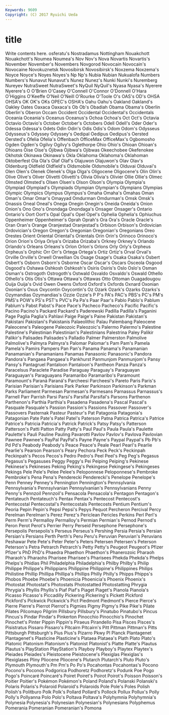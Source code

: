 ```yaml
---
Keywords: 9609 
Copyright: (C) 2017 Ryuichi Ueda
---
```


# title

Write contents here.
osferatu's Nostradamus Nottingham Nouakchott Nouakchott's Noumea Noumea's Nov Nov's
Nova Novartis Novartis's November November's Novembers Novgorod Novocain Novocain's Novocaine
Novokuznetsk Novosibirsk Novosibirsk's Noxzema Noxzema's Noyce Noyce's Noyes Noyes's Np
Np's Nubia Nubian Nukualofa Numbers Numbers's Nunavut Nunavut's Nunez Nunez's
Nunki Nunki's Nuremberg Nureyev NutraSweet NutraSweet's NyQuil NyQuil's Nyasa Nyasa's
Nyerere Nyerere's O O'Brien O'Casey O'Connell O'Connor O'Donnell O'Hara O'Higgins
O'Keeffe O'Neil O'Neill O'Rourke O'Toole O's OAS's OD's OHSA OHSA's
OK OK's OKs OPEC's OSHA's Oahu Oahu's Oakland Oakland's Oakley
Oates Oaxaca Oaxaca's Ob Ob's Obadiah Obama Obama's Oberlin Oberlin's
Oberon Occam Occident Occidental Occidental's Occidentals Oceania Oceania's Oceanus Oceanus's
Ochoa Ochoa's Oct Oct's Octavia Octavio Octavio's October October's Octobers
Odell Odell's Oder Oder's Odessa Odessa's Odets Odin Odin's Odis
Odis's Odom Odom's Odysseus Odysseus's Odyssey Odyssey's Oedipal Oedipus Oedipus's
Oersted Oersted's Ofelia Ofelia's Offenbach OfficeMax OfficeMax's Ogbomosho Ogden Ogden's
Ogilvy Ogilvy's Oglethorpe Ohio Ohio's Ohioan Ohioan's Ohioans Oise Oise's
Ojibwa Ojibwa's Ojibwas Okeechobee Okefenokee Okhotsk Okinawa Okinawa's Okla Oklahoma
Oklahoma's Oklahoman Oktoberfest Ola Ola's Olaf Olaf's Olajuwon Olajuwon's Olav
Olav's Oldenburg Oldfield Oldfield's Oldsmobile Oldsmobile's Olduvai Olduvai's Olen Olen's
Olenek Olenek's Olga Olga's Oligocene Oligocene's Olin Olin's Olive Olive's
Oliver Olivetti Olivetti's Olivia Olivia's Olivier Ollie Ollie's Olmec Olmsted
Olmsted's Olsen Olsen's Olson Olson's Olympia Olympia's Olympiad Olympiad's Olympiads
Olympian Olympian's Olympians Olympias Olympic Olympics Olympus Olympus's Omaha Omaha's
Omahas Oman Oman's Omar Omar's Omayyad Omdurman Omdurman's Omsk Omsk's
Onassis Oneal Oneal's Onega Onegin Onegin's Oneida Oneida's Onion Onion's
Ono Ono's Onondaga Onondaga's Onsager Onsager's Ontario Ontario's Oort Oort's
Opal Opal's Opel Opel's Ophelia Ophelia's Ophiuchus Oppenheimer Oppenheimer's Oprah
Oprah's Ora Ora's Oracle Oracle's Oran Oran's Orange Oranjestad Oranjestad's
Orbison Orbison's Ordovician Ordovician's Oregon Oregon's Oregonian Oregonian's Oregonians Oreo
Orestes Orient Oriental Oriental's Orientals Orin Orin's Orinoco Orinoco's Orion
Orion's Oriya Oriya's Orizaba Orizaba's Orkney Orkney's Orlando Orlando's Orleans
Orleans's Orlon Orlon's Orlons Orly Orly's Orpheus Orpheus's Orphic Orr
Orr's Ortega Ortega's Ortiz Ortiz's Orval Orval's Orville Orville's Orwell
Orwellian Os Osage Osage's Osaka Osaka's Osbert Osbert's Osborn Osborn's
Osborne Oscar Oscar's Oscars Osceola Osgood Osgood's Oshawa Oshkosh Oshkosh's
Osiris Osiris's Oslo Oslo's Osman Osman's Ostrogoth Ostrogoth's Ostwald Osvaldo
Osvaldo's Oswald Othello Othello's Otis Otis's Ottawa Ottawa's Ottawas Otto
Ottoman Ouagadougou Ouija Ouija's Ovid Owen Owens Oxford Oxford's Oxfords
Oxnard Oxonian Oxonian's Oxus Oxycontin Oxycontin's Oz Ozark Ozark's Ozarks
Ozarks's Ozymandias Ozymandias's Ozzie Ozzie's P P's PA's PAC's PBS's
PC's PM's PMS's POW's PS's PST's PVC's Pa Pa's Paar
Paar's Pablo Pablo's Pablum Pablum's Pabst Pabst's Pace Pace's Pacheco
Pacheco's Pacific Pacific's Pacino Pacino's Packard Packard's Paderewski Padilla Padilla's
Paganini Page Paglia Paglia's Pahlavi Paige Paige's Paine Pakistan Pakistan's
Pakistani Pakistani's Pakistanis Palaeolithic Palau Palembang Paleocene Paleocene's Paleogene Paleozoic
Paleozoic's Palermo Palermo's Palestine Palestine's Palestinian Palestinian's Palestinians Palestrina Paley
Palikir Palikir's Palisades Palisades's Palladio Palmer Palmerston Palmolive Palmolive's Palmyra
Palmyra's Palomar Palomar's Pam Pam's Pamela Pamela's Pamirs Pampers Pan
Pan's Panama Panama's Panamanian Panamanian's Panamanians Panamas Panasonic Panasonic's Pandora
Pandora's Pangaea Pangaea's Pankhurst Panmunjom Panmunjom's Pansy Pansy's Pantagruel Pantaloon
Pantaloon's Pantheon Panza Panza's Paracelsus Paraclete Paradise Paraguay Paraguay's Paraguayan
Paraguayan's Paraguayans Paramaribo Paramaribo's Paramount Paramount's Paraná Paraná's Parcheesi Parcheesi's
Pareto Paris Paris's Parisian Parisian's Parisians Park Parker Parkinson Parkinson's
Parkman Parks Parliament Parmesan Parmesan's Parmesans Parnassus Parnassus's Parnell Parr
Parrish Parsi Parsi's Parsifal Parsifal's Parsons Parthenon Parthenon's Parthia Parthia's
Pasadena Pasadena's Pascal Pascal's Pasquale Pasquale's Passion Passion's Passions Passover
Passover's Passovers Pasternak Pasteur Pasteur's Pat Patagonia Patagonia's Patagonian Pate
Pate's Patel Patel's Paterson Patna Patrica Patrica's Patrice Patrice's Patricia
Patricia's Patrick Patrick's Patsy Patsy's Patterson Patterson's Patti Patton Patty
Patty's Paul Paul's Paula Paula's Paulette Paulette's Pauli Pauline Pauling
Pavarotti Pavlov Pavlov's Pavlova Pavlovian Pawnee Pawnee's PayPal PayPal's Payne
Payne's Paypal Paypal's Pb Pb's Pd Pd's Peabody Peabody's Peace
Peace's Peale Pearl Pearl's Pearlie Pearlie's Pearson Pearson's Peary Pechora
Peck Peck's Peckinpah Peckinpah's Pecos Pecos's Pedro Pedro's Peel Peel's
Peg Peg's Pegasus Pegasus's Pegasuses Peggy Peggy's Pei Peiping Peiping's
Pekinese Pekinese's Pekineses Peking Peking's Pekingese Pekingese's Pekingeses Pekings Pele
Pele's Pelee Pelee's Peloponnese Peloponnese's Pembroke Pembroke's Pena Pena's Penderecki
Penderecki's Penelope Penelope's Penn Penney Penney's Pennington Pennington's Pennsylvania Pennsylvania's
Pennsylvanian Pennsylvanian's Pennsylvanians Penny Penny's Pennzoil Pennzoil's Pensacola Pensacola's Pentagon
Pentagon's Pentateuch Pentateuch's Pentax Pentax's Pentecost Pentecost's Pentecostal Pentecostal's Pentecostals
Pentecosts Pentium Pentium's Peoria Pepin Pepin's Pepsi Pepsi's Pepys Pequot
Percheron Percival Percy Perelman Perelman's Perez Perez's Periclean Pericles Perkins
Perl Perl's Perm Perm's Permalloy Permalloy's Permian Permian's Pernod Pernod's
Peron Perot Perot's Perrier Perry Perseid Persephone Persephone's Persepolis Persepolis's
Perseus Perseus's Pershing Persia Persia's Persian Persian's Persians Perth Perth's
Peru Peru's Peruvian Peruvian's Peruvians Peshawar Pete Pete's Peter Peter's
Peters Petersen Petersen's Peterson Peterson's Petra Petrarch Petrarch's Petty Petty's
Peugeot Peugeot's Pfizer Pfizer's PhD PhD's Phaedra Phaethon Phaethon's Phanerozoic
Pharaoh Pharaoh's Pharaohs Pharisee Pharisee's Pharisees Phekda Phekda's Phelps Phelps's
Phidias Phil Philadelphia Philadelphia's Philby Philby's Philip Philippe Philippe's Philippians
Philippine Philippine's Philippines Philips Philistine Phillip Phillipa Phillipa's Phillips Philly
Philly's Phipps Phipps's Phobos Phoebe Phoebe's Phoenicia Phoenicia's Phoenix Phoenix's
Photostat Photostat's Photostats Photostatted Photostatting Phrygia Phrygia's Phyllis Phyllis's Piaf
Piaf's Piaget Piaget's Pianola Pianola's Picasso Picasso's Piccadilly Pickering Pickering's
Pickett Pickford Pickford's Pickwick Pickwick's Pict Piedmont Piedmont's Pierce Pierce's
Pierre Pierre's Pierrot Pierrot's Pigmies Pigmy Pigmy's Pike Pike's Pilate
Pilates Pilcomayo Pilgrim Pillsbury Pillsbury's Pinatubo Pinatubo's Pincus Pincus's Pindar
Pindar's Pinkerton Pinocchio Pinocchio's Pinochet Pinochet's Pinter Pippin Pippin's Piraeus
Pirandello Pisa Pisces Pisces's Pisistratus Pissaro Pissaro's Pitcairn Pitcairn's Pitt
Pittman Pittman's Pitts Pittsburgh Pittsburgh's Pius Pius's Pizarro Pkwy Pl
Planck Plantagenet Plantagenet's Plasticine Plasticine's Plataea Plataea's Plath Plato Plato's
Platonic Platonism Platonism's Platonist Platonist's Platte Platte's Plautus Plautus's PlayStation
PlayStation's Playboy Playboy's Playtex Playtex's Pleiades Pleiades's Pleistocene Pleistocene's Plexiglas
Plexiglas's Plexiglases Pliny Pliocene Pliocene's Plutarch Plutarch's Pluto Pluto's Plymouth
Plymouth's Pm Pm's Po Po's Pocahontas Pocahontas's Pocono Pocono's Poconos
Podgorica Podhoretz Podhoretz's Podunk Poe Pogo Pogo's Poincaré Poincaré's Poiret
Poiret's Poirot Poirot's Poisson Poisson's Poitier Poitier's Pokémon Pokémon's Poland
Poland's Polanski Polanski's Polaris Polaris's Polaroid Polaroid's Polaroids Pole Pole's
Poles Polish Polish's Politburo Polk Polk's Pollard Pollard's Pollock Pollux
Pollux's Polly Polly's Pollyanna Polo Polo's Poltava Poltava's Polyhymnia Polyhymnia's
Polynesia Polynesia's Polynesian Polynesian's Polynesians Polyphemus Pomerania Pomeranian Pomeranian's Pomona
